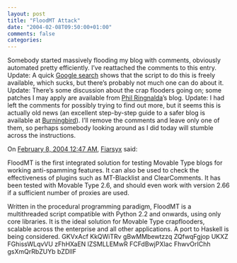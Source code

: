 ```yaml
---
layout: post
title: "FloodMT Attack"
date: "2004-02-08T09:50:00+01:00"
comments: false
categories: 
---
```


<p>Somebody started massively flooding my blog with comments, obviously automated pretty efficiently. I&#8217;ve reattached the comments to this entry.
Update: A quick <a href="http://www.google.com/search?q=floodmt">Google search</a> shows that the script to do this is freely available, which sucks, but there&#8217;s probably not much one can do about it.
Update: There&#8217;s some discussion about the crap flooders going on; some patches I may apply are available from <a href="http://philringnalda.com/blog/2004/01/throttling_down.php">Phil Ringnalda</a>&#8217;s blog.
Update: I had left the comments for possibly trying to find out more, but it seems this is actually old news (an excellent step-by-step guide to a safer blog is available at <a href="http://weblog.burningbird.net/fires/technology/stepping_stones_to_a_safer_blog.htm">Burningbird</a>). I&#8217;ll remove the comments and leave only one of them, so perhaps somebody looking around as I did today will stumble across the instructions.</p>

<section class="comments">

<div class="comment" id="comment-214">
On <a href="#comment-214" title="Permalink to this comment">February  8, 2004 12:47 AM</a>, <a href="http://www.gflehbpx.com" title="http://www.gflehbpx.com" rel="nofollow">Fiarsyx</a>
said:
<p>FloodMT is the first integrated solution for testing Movable Type blogs for working anti-spamming features. It can also be used to check the effectiveness of plugins such as MT-Blacklist and ClearComments. It has been tested with Movable Type 2.6, and should even work with version 2.66 if a sufficient number of proxies are used.</p>

<p>Written in the procedural programming paradigm, FloodMT is a multithreaded script compatible with Python 2.2 and onwards, using only core libraries. It is the ideal solution for Movable Type crapflooders, scalable across the enterprise and all other applications. A port to Haskell is being considered.
GKVxAcf KkQWiTRv gBwMMbewtzzq ZQfwqFgjop UKXZ FGhissWLqvVU zFhHXaEN lZSMLLEMwR FCFdBwjPXlac FhwvOrIChh gsXmQrRbZUYb bZDlIF</p>


</section>

